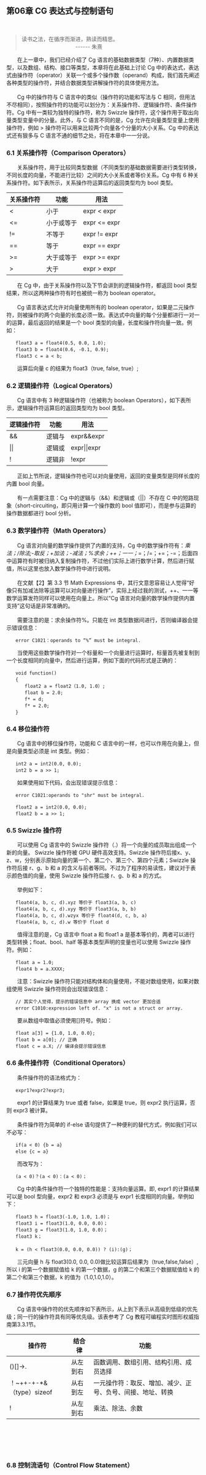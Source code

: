 ## 第06章  CG 表达式与控制语句
<br>

> 读书之法，在循序而渐进，熟读而精思。<br>
　　　　　　　　　　------ 朱熹

　　在上一章中，我们已经介绍了 Cg 语言的基础数据类型（7种）、内置数据类型，以及数组、结构、接口等类型，本章将在此基础上讨论 Cg 中的表达式，表达式由操作符（operator）关联一个或多个操作数（operand）构成，我们首先阐述各种类型的操作符，并结合数据类型讲解操作符的具体使用方法。
<br><br>
　　Cg 中的操作符与 C 语言中的类似（操作符的功能和写法与 C 相同，但用法不尽相同），按照操作符的功能可以划分为：关系操作符、逻辑操作符、条件操作符。Cg 中有一类较为独特的操作符，称为 Swizzle 操作符，这个操作用于取出向量类型变量中的分量。此外，与 C 语言不同的是，Cg 允许在向量类型变量上使用操作符，例如 > 操作符可以用来比较两个向量各个分量的大小关系。Cg 中的表达式还有狠多与 C 语言不通的细节之处，将在本章中一一分说。

### 6.1 关系操作符（Comparison Operators）

　　关系操作符，用于比较同类型数据（不同类型的基础数据需要进行类型转换，不同长度的向量，不能进行比较）之间的大小关系或者等价关系。Cg 中有 6 种关系操作符。如下表所示，关系操作符运算后的返回类型均为 bool 类型。

关系操作符 | 功能 | 用法
---- | --- | ---
< | 小于 | expr < expr
<= |  小于或等于 |  expr <= expr
!= |  不等于 |  expr != expr
== |  等于 |  expr == expr
&#62;= |  大于或等于 |  expr >= expr
&#62; |  大于 |   expr > expr

　　在 Cg 中，由于关系操作符以及下节会讲到的逻辑操作符，都返回 bool 类型结果，所以这两种操作符有时也被统一称为 boolean operator。
<br><br>
　　Cg 语言表达式允许对向量使用所有的 boolean operator，如果是二元操作符，则被操作的两个向量的长度必须一致。表达式中向量的每个分量都进行一对一的运算，最后返回的结果是一个 bool 类型的向量，长度和操作符向量一致。例如：

 ```
　　float3 a = float4(0.5, 0.0, 1.0);
　　float3 b = float4(0.6, -0.1, 0.9);
　　float3 c = a < b;
 ```
 
 　　运算后向量 c 的结果为 float3（true, false, true）;
 
### 6.2 逻辑操作符（Logical Operators）
 
 　　Cg 语言中有 3 种逻辑操作符（也被称为 boolean Operators），如下表所示，逻辑操作符运算后的返回类型均为 bool 类型。
 
逻辑操作符 | 功能 | 用法
---- | --- | ---
&& | 逻辑与 | expr&&expr
&verbar;&verbar; | 逻辑或 |  expr&verbar;&verbar;expr
! |  逻辑非 |  !expr

 　　正如上节所说，逻辑操作符也可以对向量使用，返回的变量类型是同样长度的内置 bool 向量。
<br><br>
 　　有一点需要注意：Cg 中的逻辑与（&&）和逻辑或（||）不存在 C 中的短路现象（short-circuiting，即只用计算一个操作数的 bool 值即可），而是参与运算的操作数据都进行 bool 分析。
 
### 6.3 数学操作符（Math Operators）

 　　Cg 语言对向量的数学操作提供了内置的支持，Cg 中的数学操作符有：*乘法；/除法;-取反；+加法；-减法；%求余；++；一一；*=；/=；+=；-=；后面四中运算符有时被归纳入复制操作符，不过他们实际上进行数学计算，然后进行赋值，所以这里也放入数学操作符中进行说明。
<br><br>
 　　在文献【2】第 3.3 节 Math Expressions 中，其行文意思容易让人觉得“好像只有加减法除等运算可以对向量进行操作”，实际上经过我的测试，++、一一等数学运算发符同样可以使用在向量上。所以“Cg 语言对向量的数学操作提供内置支持”这句话是非常准确的。
<br><br>
 　　需要注意的是：求余操作符%。只能在 int 类型数据间进行，否则编译器会提示错误信息：
   
 ```
　　error C1021：operands to “%” must be integral.
 ```
 
 　　当使用这些数学操作符对一个标量和一个向量进行运算时，标量首先被复制到一个长度相同的向量中，然后进行运算，例如下面的代码形式是正确的：

 ```
　　void function()
　　{
　　　　float2 a = float2（1.0, 1.0）;
　　　　float b = 2.0;
　　　　f* = d;
　　　　f* = 2.0;
　　}
 ```
  
### 6.4 移位操作符

 　　Cg 语言中的移位操作符，功能和 C 语言中的一样，也可以作用在向量上，但是向量类型必须是 int 类型。例如：

 ```
　　int2 a = int2(0.0, 0.0);
　　int2 b = a >> 1;
 ```
 
 　　如果使用如下代码，会出现错误提示信息：

 ```
　　error C1021:operands to "shr" must be integral.
 ```
 
 ```
　　float2 a = int2(0.0, 0.0);
　　float2 b = a >> 1;
 ```
 
### 6.5 Swizzle 操作符
 
 　　可以使用 Cg 语言中的 Swizzle 操作符（.）将一个向量的成员取出组成一个新的向量。 Swizzle 操作符被 GPU 硬件高效支持。Swizzle 操作符后接x、y、z、w，分别表示原始向量的第一个、第二个、第三个、第四个元素；Swizzle 操作符后接 r、g、b 和 a 的含义与前者等同。不过为了程序的易读性，建议对于表示颜色值的向量，使用 Swizzle 操作符后接 r、g、b 和 a 的方式。
<br><br>
　　举例如下：
  
 ```
　　float4(a, b, c, d).xyz 等价于 float3(a, b, c)
　　float4(a, b, c, d).xyy 等价于 float3(a, b, b)
　　float4(a, b, c, d).wzyx 等价于 float4(d, c, b, a)
　　float4(a, b, c, d).w 等价于 float d
 ```

 　　值得注意的是，Cg 语言中 float a 和 float1 a 是基本等价的，两者可以进行类型转换；float、bool、half 等基本类型声明的变量也可以使用 Swizzle 操作符。例如：

 ```
　　float a = 1.0;
　　float4 b = a.XXXX;
 ```

 　　注意：Swizzle 操作符只能对结构体和向量使用，不能对数组使用，如果对数组使用 Swizzle 操作符则会出现错误信息：

 ```
　　// 其实个人觉得，提示的错误信息中 array 换成 vector 更加合适
　　error C1010:expression left of. "x" is not a struct or array.
 ```
 
 　　要从数组中取值必须使用[]符号。例如：
   
 ```
　　float a[3] = {1.0, 1.0, 0.0};
　　float b = a[0]; // 正确
　　float c = a.X; // 编译会提示错误信息
 ```

### 6.6 条件操作符（Conditional Operators）

 　　条件操作符的语法格式为：

 ```
　　expr1?expr2?expr3;
 ```

 　　expr1 的计算结果为 true 或者 false，如果是 true，则 expr2 执行运算，否则 expr3 被计算。
<br><br>
 　　条件操作符为简单的 if-else 语句提供了一种便利的替代方式，例如我们可以不必写：

 ```
　　if(a < 0) {b = a}
　　else {c = a}
 ```
 
 　　而改写为：

 ```
　　(a < 0)？(a < 0)：(a < 0)；
 ```
 
 　　Cg 中的条件操作符一个独特的性能是：支持向量运算。即, expr1 的计算结果可以是 bool 型向量，expr2 和 expr3 必须是与 expr1 长度相同的向量。举例如下：
   

 ```
　　float3 h = float3(-1.0, 1.0, 1.0)；
　　float3 i = float3(1.0, 0.0, 0.0)；
　　float3 g = float3(1.0, 1.0, 0.0)；
　　float3 k；
　　
　　k = (h < float3(0.0, 0.0, 0.0)) ? (i):(g)；
 ```

 　　三元向量 h 与 float3(0.0, 0.0, 0.0)做比较运算后结果为（true,false,false）,所以 i 的第一个数据赋值给 k 的第一个数据，g 的第二个和第三个数据赋值给 k 的第二个和第三个数据，k 的值为（1.0,1.0,1.0）。

### 6.7 操作符优先顺序

 　　Cg 语言中操作符的优先顺序如下表所示，从上到下表示从高级到低级的优先级；同一行的操作符具有同等优先级。该表参考了 Cg 教程可编程实时图形权威指南第3.3.1节。

操作符 | 结合律 | 功能
---- | --- | ---
()[]->. | 从左到右 | 函数调用、数组引用、结构引用、成员选择
！~++-+-*&（type）sizeof | 从右到左 |  一元操作符：取反、增加、减少、正号、负号、间接、地址、转换
! |  从左到右 |  乘法、除法、余数


<br><br>
<br><br>
### 6.8 控制流语句（Control Flow Statement）
<br><br>
<br><br>
<br><br>
<br><br>











